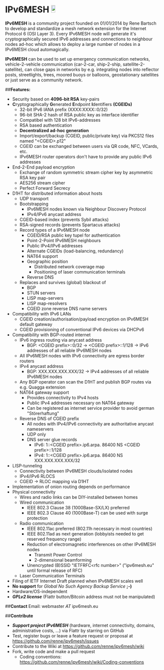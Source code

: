 IPv6MESH <a href="https://flattr.com/submit/auto?user_id=renne&url=http://ipv6mesh.eu&title=IPv6MESH&language=C99&tags=github&category=software"><img src="http://api.flattr.com/button/flattr-badge-large.png" height="24em" width="16%"/></a>
========

**IPv6MESH** is a community project founded on 01/01/2014 by Rene Bartsch to develop and standardize a mesh network extension for the Internet Protocol 6 (OSI Layer 3). Every IPv6MESH node will generate it's cryptographically secured IPv6 addresses and connections to neighbour nodes ad-hoc which allows to deploy a large number of nodes in a IPv6MESH cloud automagically.

**IPv6MESH** can be used to set up emergency communication networks, vehicle-2-vehicle communication (car-2-car, ship-2-ship, satellite-2-satellite), can close gaps in networks by e.g. integrating nodes into reflector posts, streetlights, trees, moored buoys or balloons, geostationary satellites or just serve as a community network.


##**Features:**
* Security based on **4096-bit RSA** key-pairs
* **C**ryptographically **G**enerated **E**ndpoint **I**dentifiers **(CGEIDs)**
  * 32-bit IPv6 IANA prefix (XXXX:XXXX::0/32)
  * 96-bit SHA-2 hash of RSA public key as interface identifier
  * Compatibel with 128 bit IPv6-addresses
  * RSA based authentication
  * **Decentralized ad-hoc generation**
  * Import/export/backup (CGEID, public/private key) via PKCS12 files named "&lt;CGEID&gt;.p12"
  * CGEID can be exchanged between users via QR code, NFC, VCards, etc.
  * IPv6MESH router operators don't have to provide any public IPv6 addresses
* End-2-End payload encryption
  * Exchange of random symmetric stream cipher key by asymmetric RSA key pair
  * AES256 stream cipher
  * Perfect Forward Secrecy
* D1HT for distributed information about hosts
  * UDP transport
  * Bootstrapping
    * IPv6MESH nodes known via Neighbour Discovery Protocol
    * IPv4/IPv6 anycast address
  * CGEID-based index (prevents Sybil attacks)
  * RSA-signed records (prevents Spartacus attacks)
  * Record types of a IPv6MESH node
    * CGEID/RSA public key tupel for authentication
    * Point-2-Point IPv6MESH neighbours
    * Public IPv4/IPv6 addresses
    * Alternate CGEIDs (load-balancing, redundancy)
    * NAT64 support
    * Geographic position
      * Distributed network coverage map
      * Positioning of laser communication terminals
    * Reverse DNS
  * Replaces and survives (global) blackout of
    * BGP
    * STUN servers
    * LISP map-servers
    * LISP map-resolvers
    * CGEID zone reverse DNS name servers
* Compatibility with IPv6 LANs
  * CGEID creation/authorisation/payload encryption on IPv6MESH default gateway
  * CGEID provisioning of conventional IPv6 devices via DHCPv6
* Compatibility with BGP-routed internet
  * IPv6 ingress routing via anycast address
    * BGP: &lt;CGEID prefix&gt;::0/32 -> &lt;CGEID prefix&gt;::1/128 -> IPv6 addresses of all reliable IPv6MESH nodes
  * All IPv6MESH nodes with IPv6 connectivity are egress border routers
  * IPv4 anycast address
    * BGP: XXX.XXX.XXX.XXX/32 -> IPv4 addresses of all reliable IPv6MESH nodes
  * Any BGP operator can scan the D1HT and publish BGP routes via e.g. Quagga extension
  * NAT64 gateway support
    * Provides connectivity to IPv4 hosts
    * Public IPv4 addresses necessary on NAT64 gateway
    * Can be registered as internet service provider to avoid german "Störerhaftung"
  * Reverse DNS of CGEID prefix
    * All nodes with IPv4/IPv6 connectivity are authoritative anycast nameservers
    * UDP only
    * DNS server glue records
      * IPv6: 1::&lt;CGEID prefix&gt;.ip6.arpa. 86400 NS &lt;CGEID prefix&gt;::1/128
      * IPv4: 1::&lt;CGEID prefix&gt;.ip6.arpa. 86400 NS XXX.XXX.XXX.XXX/32
* LISP-tunneling
  * Connectivity between IPv6MESH clouds/isolated nodes
  * IPv4/IPv6 RLOCS
  * CGEID -> RLOC mapping via D1HT
* Implementation of onion routing depends on performance
* Physical connectivity
  * Wires and radio links can be DIY-installed between homes
  * Wired communication
    * IEEE 802.3 Clause 38 (1000Base-SX/LX) preferred
    * IEEE 802.3 Clause 40 (1000Base-T) can be used with surge protection
  * Radio communication
    * IEEE 802.11ac preferred (802.11h necessary in most countries)
    * IEEE 802.11ad as next generation (lobbyists needed to get reserved frequency range)
    * Reduction of electromagnetic interferences on other IPv6MESH nodes
      * Transmit Power Control
      * 2-dimensional beamforming
    * Unencrypted (B)SSID "IETFRFC&lt;rfc number&gt;" ("ipv6mesh.eu" until formal release of RFC)
  * Laser Communication Terminals
* Filing of IETF Internet Draft planned when IPv6MESH scales well
* **No support** for *Global No Such Agency Backup Service* **;-)** 
* Hardware/OS-independent
* ***GPLv2 license*** (Flattr button/Bitcoin address must not be manipulated)

##**Contact**
Email: webmaster *AT* ipv6mesh.eu

##**Contribute**
* ***Support project IPv6MESH*** (hardware, internet connectivity, domains, administrative costs, ...) via Flattr by starring on GitHub
* Test, register bugs or leave a feature request or proposal at https://github.com/renne/ipv6mesh/issues
* Contribute to the Wiki at https://github.com/renne/ipv6mesh/wiki
* Fork, write code and make a pull request 
  * Coding conventions: https://github.com/renne/ipv6mesh/wiki/Coding-conventions
